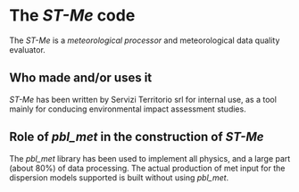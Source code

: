 # The _ST-Me_ code

The _ST-Me_ is a _meteorological processor_ and meteorological data quality evaluator.

## Who made and/or uses it

_ST-Me_ has been written by Servizi Territorio srl for internal use, as a tool mainly for conducing environmental impact assessment studies.

## Role of _pbl_met_ in the construction of _ST-Me_

The _pbl_met_ library has been used to implement all physics, and a large part (about 80%) of data processing. The actual production of met input for the dispersion models supported is built without using _pbl_met_.
